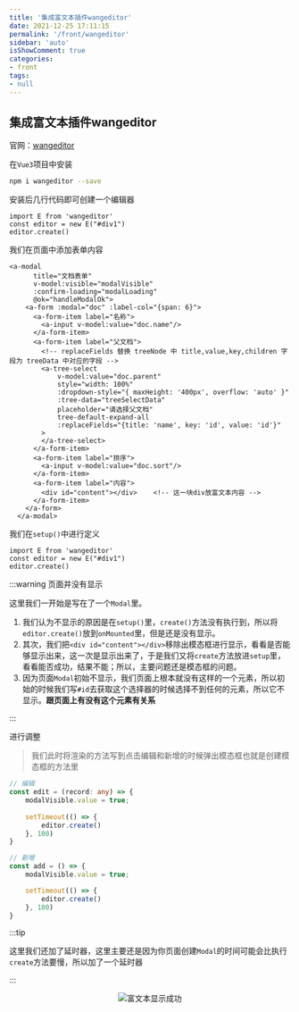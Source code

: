 ```yaml
---
title: '集成富文本插件wangeditor'
date: 2021-12-25 17:11:15
permalink: '/front/wangeditor'
sidebar: 'auto'
isShowComment: true
categories:
- front
tags:
- null
---
```




## 集成富文本插件wangeditor

官网：[wangeditor](https://www.wangeditor.com/)



在`Vue3`项目中安装

```bash
npm i wangeditor --save
```

安装后几行代码即可创建一个编辑器

```vue
import E from 'wangeditor'
const editor = new E("#div1")
editor.create()
```



我们在页面中添加表单内容

```vue
<a-modal
      title="文档表单"
      v-model:visible="modalVisible"
      :confirm-loading="modalLoading"
      @ok="handleModalOk">
    <a-form :modal="doc" :label-col="{span: 6}">
      <a-form-item label="名称">
        <a-input v-model:value="doc.name"/>
      </a-form-item>
      <a-form-item label="父文档">
        <!-- replaceFields 替换 treeNode 中 title,value,key,children 字段为 treeData 中对应的字段 -->
        <a-tree-select
            v-model:value="doc.parent"
            style="width: 100%"
            :dropdown-style="{ maxHeight: '400px', overflow: 'auto' }"
            :tree-data="treeSelectData"
            placeholder="请选择父文档"
            tree-default-expand-all
            :replaceFields="{title: 'name', key: 'id', value: 'id'}"
        >
        </a-tree-select>
      </a-form-item>
      <a-form-item label="排序">
        <a-input v-model:value="doc.sort"/>
      </a-form-item>
      <a-form-item label="内容">
        <div id="content"></div>	<!-- 这一块div放富文本内容 -->
      </a-form-item>
    </a-form>
  </a-modal>
```



我们在`setup()`中进行定义

```vue
import E from 'wangeditor'
const editor = new E("#div1")
editor.create()
```

:::warning 页面并没有显示

这里我们一开始是写在了一个`Modal`里。

1.   我们认为不显示的原因是在`setup()`里，`create()`方法没有执行到，所以将`editor.create()`放到`onMounted`里，但是还是没有显示。
2.   其次，我们把`<div id="content"></div>`移除出模态框进行显示，看看是否能够显示出来，这一次是显示出来了，于是我们又将`create`方法放进`setup`里，看看能否成功，结果不能；所以，主要问题还是模态框的问题。
3.   因为页面`Modal`初始不显示，我们页面上根本就没有这样的一个元素，所以初始的时候我们写`#id`去获取这个选择器的时候选择不到任何的元素，所以它不显示。**跟页面上有没有这个元素有关系**

:::



进行调整

>   我们此时将渲染的方法写到点击编辑和新增的时候弹出模态框也就是创建模态框的方法里

```typescript
// 编辑
const edit = (record: any) => {
    modalVisible.value = true;
   
    setTimeout(() => {
        editor.create()
    }, 100)
}

// 新增
const add = () => {
    modalVisible.value = true;

    setTimeout(() => {
        editor.create()
    }, 100)
}
```

:::tip

这里我们还加了延时器，这里主要还是因为你页面创建`Modal`的时间可能会比执行`create`方法要慢，所以加了一个延时器

:::



<p align="center"><img src="https://gitee.com/wxvirus/img/raw/master/img/20211225173453.png" alt="富文本显示成功" /></p>





